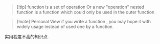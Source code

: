 
>[!tip] function is a set of operation Or a new "operation"
>nested function is a function which could only be used in the outer function. 



>[!note] Personal View
>if you write a function , you may hope it with widely usage  instead of used one by a function.

实用程度不高的知识点.